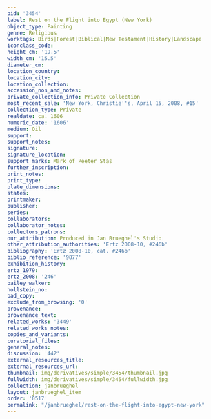 ```yaml
---
pid: '3454'
label: Rest on the Flight into Egypt (New York)
object_type: Painting
genre: Religious
worktags: Birds|Forest|Biblical|New Testament|History|Landscape
iconclass_code:
height_cm: '19.5'
width_cm: '15.5'
diameter_cm:
location_country:
location_city:
location_collection:
accession_nos_and_notes:
private_collection_info: Private Collection
most_recent_sale: 'New York, Christie''s, April 15, 2008, #15'
collection_type: Private
realdate: ca. 1606
numeric_date: '1606'
medium: Oil
support:
support_notes:
signature:
signature_location:
support_marks: Mark of Peeter Stas
further_inscription:
print_notes:
print_type:
plate_dimensions:
states:
printmaker:
publisher:
series:
collaborators:
collaborator_notes:
collectors_patrons:
our_attribution: Produced in Jan Brueghel's Studio
other_attribution_authorities: 'Ertz 2008-10, #246b'
bibliography: 'Ertz 2008-10, cat. #246b'
biblio_reference: '9877'
exhibition_history:
ertz_1979:
ertz_2008: '246'
bailey_walker:
hollstein_no:
bad_copy:
exclude_from_browsing: '0'
provenance:
provenance_text:
related_works: '3449'
related_works_notes:
copies_and_variants:
curatorial_files:
general_notes:
discussion: '442'
external_resources_title:
external_resources_url:
thumbnail: img/derivatives/simple/3454/thumbnail.jpg
fullwidth: img/derivatives/simple/3454/fullwidth.jpg
collection: janbrueghel
layout: janbrueghel_item
order: '0517'
permalink: "/janbrueghel/rest-on-the-flight-into-egypt-new-york"
---
```

